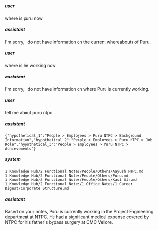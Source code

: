 ##### user
where is puru now

##### assistant
I'm sorry, I do not have information on the current whereabouts of Puru.

##### user
where is he working now

##### assistant
I'm sorry, I do not have information on where Puru is currently working.

##### user
tell me about puru ntpc

##### assistant
```lookup
{"hypothetical_1":"People > Employees > Puru NTPC > Background Information","hypothetical_2":"People > Employees > Puru NTPC > Job Role","hypothetical_3":"People > Employees > Puru NTPC > Achievements"}
```

##### system
```sc-context
1 Knowledge Hub/2 Functional Notes/People/Others/Aayush NTPC.md
1 Knowledge Hub/2 Functional Notes/People/Others/Puru.md
1 Knowledge Hub/2 Functional Notes/People/Others/Kasi Sir.md
1 Knowledge Hub/2 Functional Notes/1 Office Notes/1 Career Digest/Corporate Structure.md
```

##### assistant
Based on your notes, Puru is currently working in the Project Engineering department at NTPC. He had a significant medical expense covered by NTPC for his father's bypass surgery at CMC Vellore.